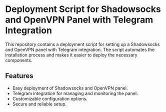 # Deployment Script for Shadowsocks and OpenVPN Panel with Telegram Integration

This repository contains a deployment script for setting up a Shadowsocks and OpenVPN panel with Telegram integration. The script automates the installation process and makes it easier to deploy the necessary components.

## Features

- Easy deployment of Shadowsocks and OpenVPN panel.
- Telegram integration for managing and monitoring the panel.
- Customizable configuration options.
- Secure and reliable setup.
